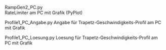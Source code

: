 

RampGen2_PC.py  
RateLimiter am PC mit Grafik (PyPlot)

Profile1_PC_Angabe.py
Angabe für Trapetz-Geschwindigkeits-Profil am PC mit Grafik

Profile1_PC_Loesung.py
Loesung für Trapetz-Geschwindigkeits-Profil am PC mit Grafik
